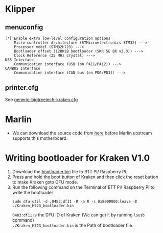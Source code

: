 # Klipper
## menuconfig
    [*] Enable extra low-level configuration options
        Micro-controller Architecture (STMicroelectronics STM32) --->
        Processor model (STM32H723) --->
        Bootloader offset (128KiB bootloader (SKR SE BX v2.0)) --->
        Clock Reference (25 MHz crystal) --->
    USB Interface
        Communication interface (USB (on PA11/PA12)) --->
    CANBUS Interface
        Communication interface (CAN bus (on PD0/PD1)) --->
## printer.cfg
See [generic-bigtreetech-kraken.cfg](./generic-bigtreetech-kraken.cfg)

# Marlin
* We can download the source code from [here](https://github.com/bigtreetech/Marlin/tree/Kraken) before Marlin upstream supports this motherboard.


# Writing bootloader for Kraken V1.0
1. Download the [bootloader.bin](./Kraken_H723_bootloader.bin) file to BTT Pi/ Raspberry Pi.
2. Press and hold the boot button of Kraken and then click the reset button to make Kraken goto DFU mode.
3. Run the following command on the Terminal of BTT Pi/ Raspberry Pi to write the bootloader
    ```
    sudo dfu-util -d ,0483:df11 -R -a 0 -s 0x8000000:leave -D ./Kraken_H723_bootloader.bin
    ```
    `0483:df11` is the DFU ID of Kraken (We can get it by running `lsusb` command)</br>
    `./Kraken_H723_bootloader.bin` is the Path of bootloader file.
